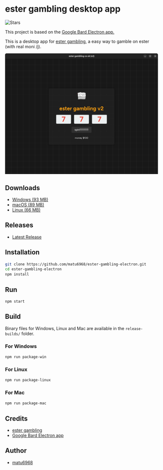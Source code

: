 # ester gambling desktop app

![Stars](https://img.shields.io/github/stars/matu6968/ester-gambling-electron?style=social)

This project is based on the [Google Bard Electron app.](https://github.com/mantreshkhurana/Google-Bard-electron)

This is a desktop app for [ester gambling](https://n1d3v.github.io/ester-gambling), a easy way to gamble on ester (with real moni /j).

![Screenshot](https://raw.githubusercontent.com/matu6968/ester-gambling-electron/stable/screenshots/screenshot-1.png)

## Downloads

- [Windows (93 MB)](https://github.com/matu6968/ester-gambling-electron/releases/download/1.2.0/ester-gambling-windows-1.2.0.zip)
- [macOS (89 MB)](https://github.com/matu6968/ester-gambling-electron/releases/download/1.2.0/ester-gambling-darwin-1.2.0.zip)
- [Linux (66 MB)](https://github.com/matu6968/ester-gambling-electron/releases/download/1.2.0/ester-gambling-linux-1.2.0.tar.xz)

## Releases

- [Latest Release](https://github.com/matu6968/ester-gambling-electron/releases)

## Installation

```bash
git clone https://github.com/matu6968/ester-gambling-electron.git
cd ester-gambling-electron
npm install
```

## Run

```bash
npm start
```

## Build

Binary files for Windows, Linux and Mac are available in the `release-builds/` folder.

### For Windows

```bash
npm run package-win
```

### For Linux

```bash
npm run package-linux
```

### For Mac

```bash
npm run package-mac
```

## Credits

- [ester gambling](https://github.com/n1d3v/ester-gambling)
- [Google Bard Electron app](https://github.com/mantreshkhurana/Google-Bard-electron)

## Author

- [matu6968](https://github.com/matu6968)
